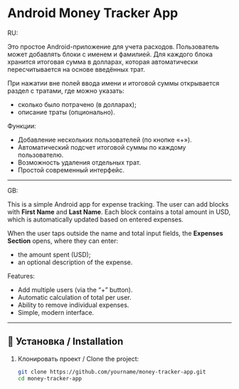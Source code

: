 # Android Money Tracker App

RU:

Это простое Android-приложение для учета расходов. Пользователь может добавлять блоки с именем и фамилией. Для каждого блока хранится итоговая сумма в долларах, которая автоматически пересчитывается на основе введённых трат.

При нажатии вне полей ввода имени и итоговой суммы открывается раздел с тратами, где можно указать:
- сколько было потрачено (в долларах);
- описание траты (опционально).

Функции:
- Добавление нескольких пользователей (по кнопке «+»).
- Автоматический подсчет итоговой суммы по каждому пользователю.
- Возможность удаления отдельных трат.
- Простой современный интерфейс.

---

GB:

This is a simple Android app for expense tracking. The user can add blocks with **First Name** and **Last Name**. Each block contains a total amount in USD, which is automatically updated based on entered expenses.

When the user taps outside the name and total input fields, the **Expenses Section** opens, where they can enter:
- the amount spent (USD);
- an optional description of the expense.

Features:
- Add multiple users (via the “+” button).
- Automatic calculation of total per user.
- Ability to remove individual expenses.
- Simple, modern interface.

---

## 🚀 Установка / Installation

1. Клонировать проект / Clone the project:
   ```bash
   git clone https://github.com/yourname/money-tracker-app.git
   cd money-tracker-app